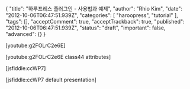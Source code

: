 {
    "title": "하루프레스 플러그인 - 사용법과 예제",
    "author": "Rhio Kim",
    "date": "2012-10-06T06:47:51.939Z",
    "categories": [
        "haroopress",
        "tutorial"
    ],
    "tags": [],
    "acceptComment": true,
    "acceptTrackback": true,
    "published": "2012-10-06T06:47:51.939Z",
    "status": "draft",
    "important": false,
    "advanced": {}
}


[youtube:g2FOLrC2e6E]

[youtube:g2FOLrC2e6E class44 attributes]

[jsfiddle:ccWP7]

[jsfiddle:ccWP7 default presentation]